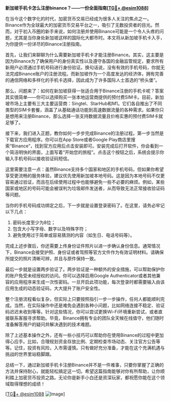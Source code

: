 **新加坡手机卡怎么注册binance？——一份全面指南[[TG💪+ @esim1088](https://t.me/s/esim1088)]**

在当今这个数字化的时代，加密货币交易已经成为很多人关注的焦点之一。Binance作为全球最大的加密货币交易平台之一，吸引了无数投资者的目光。然而，对于初入币圈的新手来说，如何注册并使用Binance可能是一个令人头疼的问题，尤其是当你身处新加坡这样的国际化大都市时。本文将从新加坡手机卡入手，为你提供一份详尽的Binance注册指南。

首先，让我们来聊聊为什么需要新加坡手机卡才能注册Binance。其实，这主要是因为Binance为了确保用户的身份真实性以及遵守各国的金融监管规定，要求所有新用户必须通过手机号码进行身份验证。换句话说，没有有效的手机号码，你就无法完成Binance账户的注册流程。而新加坡作为一个高度发达的经济体，拥有完善的通信网络和多样化的手机卡选择，因此成为了许多国际人士首选的“桥头堡”。

那么，问题来了：如何在新加坡获得一张适合用于Binance注册的手机卡呢？答案其实很简单——你可以选择购买一张本地运营商提供的预付费SIM卡。目前，新加坡市场上主要有三大主要运营商：Singtel、StarHub和M1。它们各自推出了不同类型的SIM卡套餐，涵盖了从基础通话功能到高速数据流量的各种需求。如果你只是想用来注册Binance，那么选择一张支持数据流量且价格实惠的预付费SIM卡就足够了。

接下来，我们进入正题，教你如何一步步完成Binance的注册过程。第一步当然是下载官方应用程序。你可以在App Store或者Google Play商店里搜索“Binance”，找到官方应用后点击安装即可。安装完成后打开软件，你会看到一个简洁明快的界面，上面写着“开始您的旅程”。点击这个按钮之后，系统会提示你输入手机号码以接收验证码短信。

这里需要注意一点：虽然Binance支持多个国家和地区的手机号码，但如果你希望享受更流畅的服务体验，建议优先使用新加坡本地号码。这是因为本地号码不仅更容易通过验证，而且在后续使用过程中也能够避免一些不必要的麻烦。例如，某些国家或地区的号码可能会被误判为垃圾邮件发送者，从而导致无法正常接收验证码等问题。

当你的手机号码成功绑定之后，下一步就是设置登录密码了。在这里，请务必牢记以下几点：
1. 密码长度至少为8位；
2. 包含大小写字母、数字以及特殊字符；
3. 避免使用过于简单或容易猜测的内容（如生日、电话号码等）。

完成上述步骤后，你还需要上传身份证件照片以进一步确认身份信息。通常情况下，Binance会接受护照、身份证或者驾照等官方文件作为有效证明材料。请确保所提交的照片清晰可辨，并且与原件保持一致。

最后一步就是设置两步验证了。两步验证是一种额外的安全措施，可以帮助保护你的账户免受未经授权的访问。你可以选择启用Google Authenticator或者其他兼容的应用程序来生成一次性密码。一旦开启此项功能，每次登录时都需要输入由该应用生成的动态验证码，大大提升了账户安全性。

整个注册流程看似复杂，但实际上只要按照指引一步一步操作，任何人都能顺利完成。当然，在实际操作中还是难免会遇到各种小问题，比如网络连接不稳定、验证码迟迟未收到等等。针对这些情况，你可以尝试更换Wi-Fi环境重新尝试，或者直接联系客服寻求帮助。毕竟，Binance拥有专业的团队全天候在线值守，他们随时准备解答用户的疑问并解决遇到的技术难题。

除了上述基本操作之外，还有一些小技巧可以帮助你在使用Binance的过程中更加得心应手。比如，合理规划资金存放比例、定期检查市场动态、关注官方公告等等。记住，投资有风险，入市需谨慎。只有做好充分准备，才能在这个充满机遇与挑战的世界里站稳脚跟。

总结一下，通过新加坡手机卡注册Binance并不是一件难事，只要你掌握了正确的方法并保持耐心，就能轻松搞定这一切。希望这篇指南能够对你有所帮助，让你顺利踏上加密货币投资之路。无论你是新手小白还是资深玩家，都祝愿你能在这个领域取得理想的成绩！

[[TG💪+ @esim1088](https://t.me/s/esim1088) ![Image](https://i.postimg.cc/4NQfJmqS/Snipaste-2025-05-13-00-14-12.png)]